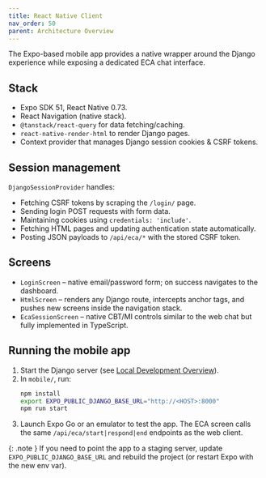 ```yaml
---
title: React Native Client
nav_order: 50
parent: Architecture Overview
---
```


The Expo-based mobile app provides a native wrapper around the Django experience
while exposing a dedicated ECA chat interface.

## Stack

- Expo SDK 51, React Native 0.73.
- React Navigation (native stack).
- `@tanstack/react-query` for data fetching/caching.
- `react-native-render-html` to render Django pages.
- Context provider that manages Django session cookies & CSRF tokens.

## Session management

`DjangoSessionProvider` handles:

- Fetching CSRF tokens by scraping the `/login/` page.
- Sending login POST requests with form data.
- Maintaining cookies using `credentials: 'include'`.
- Fetching HTML pages and updating authentication state automatically.
- Posting JSON payloads to `/api/eca/*` with the stored CSRF token.

## Screens

- `LoginScreen` – native email/password form; on success navigates to the dashboard.
- `HtmlScreen` – renders any Django route, intercepts anchor tags, and pushes new
  screens inside the navigation stack.
- `EcaSessionScreen` – native CBT/MI controls similar to the web chat but fully
  implemented in TypeScript.

## Running the mobile app

1. Start the Django server (see [Local Development Overview](local-development.md)).
2. In `mobile/`, run:
   ```bash
   npm install
   export EXPO_PUBLIC_DJANGO_BASE_URL="http://<HOST>:8000"
   npm run start
   ```
3. Launch Expo Go or an emulator to test the app. The ECA screen calls the same
   `/api/eca/start|respond|end` endpoints as the web client.

{: .note }
If you need to point the app to a staging server, update `EXPO_PUBLIC_DJANGO_BASE_URL`
and rebuild the project (or restart Expo with the new env var).
